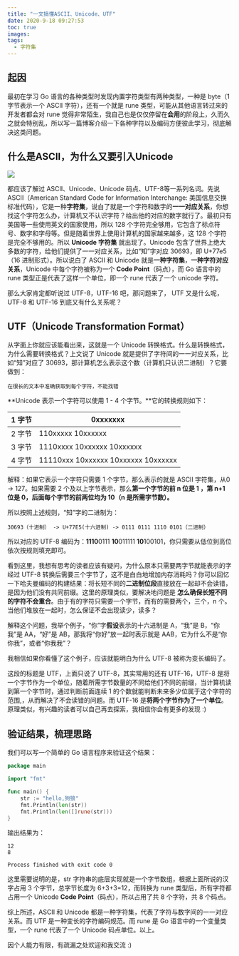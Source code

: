 ```yaml
---
title: "一文搞懂ASCII、Unicode、UTF"
date: 2020-9-18 09:27:53
toc: true
images:
tags:
  - 字符集
---
```


## 起因

最初在学习 Go 语言的各种类型时发现内置字符类型有两种类型，一种是 byte（1 字节表示一个 ASCII 字符），还有一个就是 rune 类型，可能从其他语言转过来的开发者都会对 rune 觉得非常陌生，我自己也是仅仅停留在**会用**的阶段上，久而久之就会特别乱，所以写一篇博客介绍一下各种字符以及编码方便彼此学习，彻底解决这类问题。 

## 什么是ASCII，为什么又要引入Unicode

![](https://blogimagee.oss-cn-beijing.aliyuncs.com/images/ascii.png)

都应该了解过 ASCII、Unicode、Unicode 码点、UTF-8等一系列名词。先说 ASCII（American Standard Code for Information Interchange: 美国信息交换标准代码），它是一种**字符集**，说白了就是一个字符和数字的**一一对应关系**，你想找这个字符怎么办，计算机又不认识字符？给出他的对应的数字就行了。最初只有美国等一些使用英文的国家使用，所以 128 个字符完全够用，它包含了标点符号、数字和字母等。但是随着世界上使用计算机的国家越来越多，这 128 个字符是完全不够用的。所以 **Unicode 字符集** 就出现了。Unicode 包含了世界上绝大多数的字符，给他们提供了一一对应关系，比如“知”字对应 30693，即 U+77e5（16 进制形式）。所以说白了 ASCII 和 Unicode 就是**一种字符集**，**一种字符对应关系**，Unicode 中每个字符被称为一个 **Code Point**（码点），而 Go 语言中的 rune 类型正是代表了这样一个单位，即一个 rune 代表了一个 unicode 字符。

那么大家肯定都听说过 UTF-8，UTF-16 吧，那问题来了， UTF 又是什么呢，UTF-8 和 UTF-16 到底又有什么关系呢？

## UTF（Unicode Transformation Format）

从字面上你就应该能看出来，这就是一个 Unicode 转换格式。什么是转换格式，为什么需要转换格式？上文说了 Unicode 就是提供了字符间的一一对应关系，比如“知”对应了 30693，那计算机怎么表示这个数（计算机只认识二进制）？它要做到：

```
在很长的文本中准确获取到每个字符，不能找错
```

**Unicode 表示一个字符可以使用 1 - 4 个字节。**它的转换规则如下：

| 1 字节 | 0xxxxxxx                            |
| ------ | ----------------------------------- |
| 2 字节 | 110xxxxx 10xxxxxx                   |
| 3 字节 | 1110xxxx 10xxxxxx 10xxxxxx          |
| 4 字节 | 11110xxx 10xxxxxx 10xxxxxx 10xxxxxx |

解释：如果它表示一个字符只需要 1 个字节，那么表示的就是 ASCII 字符集，从0 -> 127。如果需要 2 个及以上字节表示，那么**第一个字节的前 n 位是 1 ，第 n+1 位是 0，后面每个字节的前两位均为 10（n 是所需字节数）。**

所以按照上述规则，“知”字的二进制为：

```
30693（十进制） -> U+77E5(十六进制) -> 0111 0111 1110 0101（二进制）
```

所以对应的 UTF-8 编码为：**1110**0111 **10**011111 **10**100101，你只需要从低位到高位依次按规则填充即可。

看到这里，我想有思考的读者应该有疑问，为什么原本只需要两字节就能表示的字经过 UTF-8 转换后需要三个字节了，这不是白白地增加内存消耗吗？你可以回忆一下哈夫曼编码的构建结果：将长短不同的**二进制位段**直接放在一起却不会读错，是因为他们没有共同前缀。这里的原理类似，要解决地问题是 **怎么确保长短不同的字符不会重合**。由于有的字符只需要一个字节，而有的需要两个，三个，n 个。当他们堆放在一起时，怎么保证不会出现读少，读多？

解释这个问题，我举个例子，“你”字**假设**表示的十六进制是 A，“我”是 B，“你我”是 AA，“好”是 AB，那我将“你好”放一起时表示就是 AAB，它为什么不是“你你我”，或者“你我我”？

我相信如果你看懂了这个例子，应该就能明白为什么 UTF-8 被称为变长编码了。

这段的标题是 UTF，上面只说了 UTF-8，其实常用的还有 UTF-16，UTF-8 是将一个字节作为一个单位，随着所需字节数量的不同给他们不同的前缀，当计算机读到第一个字节时，通过判断前面连续 1 的个数就能判断未来多少位属于这个字符的范围,，从而解决了不会读错的问题。而 UTF-16 是**将两个字节作为了一个单位**。原理类似，有兴趣的读者可以自己再去探索，我相信你会有更多的发现 :)

## 验证结果，梳理思路

我们可以写一个简单的 Go 语言程序来验证这个结果：

```go
package main

import "fmt"

func main() {
	str := "hello,狗狼"
	fmt.Println(len(str))
	fmt.Println(len([]rune(str)))
}
```

输出结果为：

```shell
12
8

Process finished with exit code 0
```

这里需要说明的是，str 字符串的底层实现就是一个字节数组，根据上面所说的汉字占用 3 个字节，总字节长度为 6+3+3=12，而转换为 rune 类型后，所有字符都占用一个 Unicode **Code Point**（码点），所以占用了共 8 个字符，共 8 个码点。

综上所述，ASCII 和 Unicode 都是一种字符集，代表了字符与数字间的一一对应关系。而 UTF 是一种变长的字符编码规范。而 rune 是 Go 语言中的一个变量类型，一个 rune 代表了一个 Unicode 码点单位。以上。

因个人能力有限，有疏漏之处欢迎和我交流 :)










